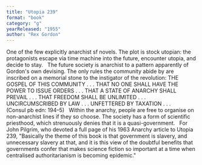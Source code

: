 ```yaml
---
title: "Utopia 239"
format: "book"
category: "g"
yearReleased: "1955"
author: "Rex Gordon"
---
```

One of the few explicitly anarchist sf novels. The plot is stock utopian: the protagonists escape via time machine into the future, encounter utopia, and decide to stay.
 
The future society is anarchist to a pattern apparently of Gordon's own devising. The only rules the community abide by are inscribed on a memorial stone to the instigator of the revolution:
 THE GOSPEL OF THIS COMMUNITY . . . THAT NO ONE SHALL HAVE THE POWER TO ISSUE ORDERS . . . THAT A STATE OF ANARCHY SHALL PREVAIL . . . THAT FREEDOM SHALL BE UNLIMITED . . . UNCIRCUMSCRIBED BY LAW . . . UNFETTERED BY TAXATION . . .
    (Consul pb edn: 194–5)
 
Within the anarchy, people are free to organise on non-anarchist lines if they so choose. The society has a form of scientific priesthood, which strenuously denies that it is a quasi-government.
 
For John Pilgrim, who devoted a full page of  his 1963 Anarchy article to Utopia 239, "Basically the theme of this  book is that government is slavery, and unnecessary slavery at that, and it is  this view of the doubtful benefits that governments confer that makes science  fiction so important at a time when centralised authoritarianism is becoming  epidemic."
 